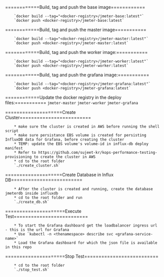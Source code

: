 
============Build, tag and push the base image============

		`docker build --tag="<docker-registry>/jmeter-base:latest"`
		`docker push <docker-registry>/jmeter-base:latest`


============Build, tag and push the master image===========

		`docker build --tag="<docker-registry>/jmeter-master:latest"`
		`docker push <docker-registry>/jmeter-master:latest`


============Build, tag and push the worker image:===========

		`docker build --tag="<docker-registry>/jmeter-worker:latest"` 
		`docker push <docker-registry>/jmeter-worker:latest`


============Build, tag and push the grafana image:===========

		`docker build --tag="<docker-registry>/jmeter-grafana:latest"` 
		`docker push <docker-registry>/jmeter-grafana:latest`


============Update the docker registry in the deploy files:===========
		`jmeter-master`
		`jmeter-worker`
		`jmeter-grafana`

====================Create Cluster=========================

		* make sure the cluster is created in AWS before running the shell script
		* make sure persistance EBS volume is created for persisting InfluxDB data for Grafana, before creating the cluster
		* TEMP: update the EBS volume's volume-id in influx-db deploy manifest
		* Refer to https://github.com/sujeet-kr/kops-performance-testing-provisioning to create the cluster in AWS
		* cd to the root folder 
		`./create_cluster.sh`

====================Create Database in Influx DB=========================

		* After the cluster is created and running, create the database jmeterdb inside influxdb
		* cd to the root folder and run
		`./create_db.sh`

=====================Execute Test==========================

		* To start the Grafana dashboard get the loadbalancer ingress url - this is the url for Grafana
		* Use `kubectl -n <thenamespace> describe svc <grafana-service-name>`
		* Load the Grafana dashboard for which the json file is available in this repo

=====================Stop Test==========================

		* cd to the root folder
		`./stop_test.sh`

